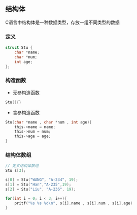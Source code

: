 <!--
 * @Description: 
 * @Version: 1.0
 * @Author: DaLao
 * @Email: dalao_li@163.com
 * @Date: 2021-01-16 17:59:34
 * @LastEditors: dalao
 * @LastEditTime: 2022-04-15 14:13:53
-->

## 结构体


C语言中结构体是一种数据类型，存放一组不同类型的数据

### 定义

```c++
struct Stu {
    char *name;
    char *num;
    int age;
};
```

### 构造函数

- 无参构造函数

```c
Stu(){}
```

- 含参构造函数

```c
Stu(char *name , char *num , int age){
    this->name = name;
    this->num = num;
    this->age = age;
}
```



### 结构体数组

```c++
// 定义结构体数组
Stu s[3];

s[0] = Stu("WANG", "A-234", 19);
s[1] = Stu("Han","A-235",19);
s[2] = Stu("Liu", "A-236", 19);

for(int i = 0; i < 3; i++){
    pritf("%s %s %d\n", s[i].name , s[i].num , s[i].age)
}
```

